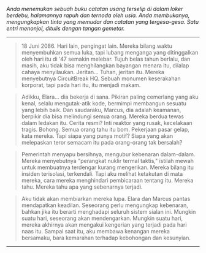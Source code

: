 _Anda menemukan sebuah buku catatan usang terselip di dalam loker berdebu, halamannya rapuh dan ternoda oleh usia. Anda membukanya, mengungkapkan tinta yang memudar dan catatan yang tergesa-gesa. Satu entri menonjol, ditulis dengan tangan gemetar._

---

> 18 Juni 2086. Hari lain, pengingat lain. Mereka bilang waktu menyembuhkan semua luka, tapi lubang menganga yang ditinggalkan oleh hari itu di '47 semakin melebar. Tujuh belas tahun berlalu, dan masih, aku tidak bisa menghilangkan bayangan menara itu, dilalap cahaya menyilaukan. Jeritan... Tuhan, jeritan itu. Mereka menyebutnya CircuitBreak HQ. Sebuah monumen keserakahan korporat, tapi pada hari itu, itu menjadi makam.

> Adikku, Elara... dia bekerja di sana. Pikiran paling cemerlang yang aku kenal, selalu mengutak-atik kode, bermimpi membangun sesuatu yang lebih baik. Dan saudaraku, Marcus, dia adalah keamanan, berpikir dia bisa melindungi semua orang. Mereka berdua tewas dalam ledakan itu. Cerita resmi? Inti reaktor yang rusak, kecelakaan tragis. Bohong. Semua orang tahu itu bom. Pekerjaan pasar gelap, kata mereka. Tapi siapa yang punya motif? Siapa yang akan melepaskan teror semacam itu pada orang-orang tak bersalah?

> Pemerintah menyapu bersihnya, mengubur kebenaran dalam-dalam. Mereka menyebutnya "perangkat nuklir termal taktis," istilah mewah untuk membuatnya terdengar kurang mengerikan. Mereka bilang itu insiden terisolasi, terkendali. Tapi aku melihat ketakutan di mata mereka, cara mereka menghindari pembicaraan tentang itu. Mereka tahu. Mereka tahu apa yang sebenarnya terjadi.

> Aku tidak akan membiarkan mereka lupa. Elara dan Marcus pantas mendapatkan keadilan. Seseorang perlu mengungkap kebenaran, bahkan jika itu berarti menghadapi seluruh sistem sialan ini. Mungkin suatu hari, seseorang akan mendengarkan. Mungkin suatu hari, mereka akhirnya akan mengakui kengerian yang terjadi pada hari naas itu. Sampai saat itu, aku membawa kenangan mereka bersamaku, bara kemarahan terhadap kebohongan dan kesunyian.

---
